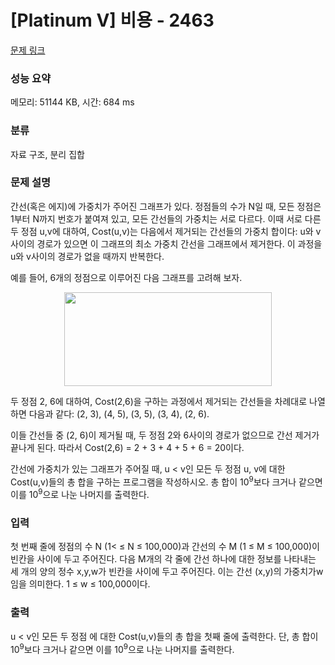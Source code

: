 # [Platinum V] 비용 - 2463 

[문제 링크](https://www.acmicpc.net/problem/2463) 

### 성능 요약

메모리: 51144 KB, 시간: 684 ms

### 분류

자료 구조, 분리 집합

### 문제 설명

<p>간선(혹은 에지)에 가중치가 주어진 그래프가 있다. 정점들의 수가 N일 때, 모든 정점은 1부터 N까지 번호가 붙여져 있고, 모든 간선들의 가중치는 서로 다르다. 이때 서로 다른 두 정점 u,v에 대하여, Cost(u,v)는 다음에서 제거되는 간선들의 가중치 합이다: u와 v사이의 경로가 있으면 이 그래프의 최소 가중치 간선을 그래프에서 제거한다. 이 과정을 u와 v사이의 경로가 없을 때까지 반복한다.</p>

<p>예를 들어, 6개의 정점으로 이루어진 다음 그래프를 고려해 보자.</p>

<p style="text-align: center;"><img alt="" src="https://upload.acmicpc.net/7b221c03-a670-4b02-936a-691209b66487/-/preview/" style="width: 332px; height: 150px;"></p>

<p>두 정점 2, 6에 대하여, Cost(2,6)을 구하는 과정에서 제거되는 간선들을 차례대로 나열하면 다음과 같다: (2, 3), (4, 5), (3, 5), (3, 4), (2, 6).</p>

<p>이들 간선들 중 (2, 6)이 제거될 때, 두 정점 2와 6사이의 경로가 없으므로 간선 제거가 끝나게 된다. 따라서  Cost(2,6) = 2 + 3 + 4 + 5 + 6 = 20이다.</p>

<p>간선에 가중치가 있는 그래프가 주어질 때, u < v인 모든 두 정점 u, v에 대한 Cost(u,v)들의 총 합을 구하는 프로그램을 작성하시오. 총 합이 10<sup>9</sup>보다 크거나 같으면 이를 10<sup>9</sup>으로 나눈 나머지를 출력한다.</p>

### 입력 

 <p>첫 번째 줄에 정점의 수 N (1< ≤ N ≤ 100,000)과 간선의 수 M (1 ≤ M ≤ 100,000)이 빈칸을 사이에 두고 주어진다. 다음 M개의 각 줄에 간선 하나에 대한 정보를 나타내는 세 개의 양의 정수 x,y,w가 빈칸을 사이에 두고 주어진다. 이는 간선 (x,y)의 가중치가w 임을 의미한다. 1 ≤ w ≤ 100,000이다.</p>

### 출력 

 <p>u < v인 모든 두 정점 에 대한 Cost(u,v)들의 총 합을 첫째 줄에 출력한다. 단, 총 합이 10<sup>9</sup>보다 크거나 같으면 이를 10<sup>9</sup>으로 나눈 나머지를 출력한다.</p>

